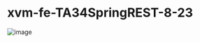 # xvm-fe-TA34SpringREST-8-23


![image](https://github.com/xaco04/xvm-fe-TA34SpringREST-8-23/assets/93447803/0fdd4633-f16a-40c8-99a4-0bbabc0db526)
